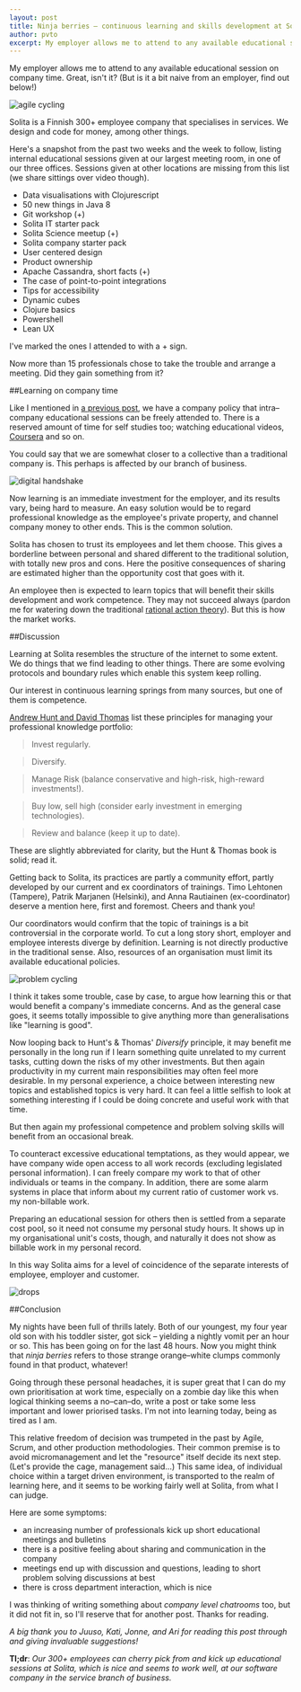 ```yaml
---
layout: post
title: Ninja berries – continuous learning and skills development at Solita
author: pvto
excerpt: My employer allows me to attend to any available educational session on company time.
---
```

My employer allows me to attend to any available educational session on company time.  Great, isn't it?  (But is it a bit naive from an employer, find out below!)

![agile cycling](/img/ninja-berries/cloj_handson_small.png)

Solita is a Finnish 300+ employee company that specialises in services.  We design and code for money, among other things.

Here's a snapshot from the past two weeks and the week to follow, listing internal educational sessions given at our largest meeting room, in one of our three offices.  Sessions given at other locations are missing from this list (we share sittings over video though).

- Data visualisations with Clojurescript
- 50 new things in Java 8
- Git workshop (+)
- Solita IT starter pack
- Solita Science meetup (+)
- Solita company starter pack
- User centered design
- Product ownership
- Apache Cassandra, short facts (+)
- The case of point-to-point integrations
- Tips for accessibility
- Dynamic cubes
- Clojure basics
- Powershell
- Lean UX

I've marked the ones I attended to with a + sign.

Now more than 15 professionals chose to take the trouble and arrange a meeting.  Did they gain something from it?

##Learning on company time

Like I mentioned in [a previous post](/2015/01/26/monster-fighter.html), we have a company policy that intra–company educational sessions can be freely attended to.  There is a reserved amount of time for self studies too; watching educational videos, [Coursera](https://www.coursera.org/) and so on.

You could say that we are somewhat closer to a collective than a traditional company is.  This perhaps is affected by our branch of business.

![digital handshake](/img/ninja-berries/TL_kouluttaa_small.png)

Now learning is an immediate investment for the employer, and its results vary, being hard to measure.  An easy solution would be to regard professional knowledge as the employee's private property, and channel company money to other ends.  This is the common solution.

Solita has chosen to trust its employees and let them choose.  This gives a borderline between personal and shared different to the traditional solution, with totally new pros and cons.  Here the positive consequences of sharing are estimated higher than the opportunity cost that goes with it.

An employee then is expected to learn topics that will benefit their skills development and work competence.  They may not succeed always (pardon me for watering down the traditional [rational action theory](http://en.wikipedia.org/wiki/Rational_choice_theory)).  But this is how the market works.  

##Discussion

Learning at Solita resembles the structure of the internet to some extent.  We do things that we find leading to other things.  There are some evolving protocols and boundary rules which enable this system keep rolling.

Our interest in continuous learning springs from many sources, but one of them is competence.

[Andrew Hunt and David Thomas](http://www.amazon.com/The-Pragmatic-Programmer-Journeyman-Master/dp/020161622X) list these principles for managing your professional knowledge portfolio:

> Invest regularly.

> Diversify.

> Manage Risk (balance conservative and high-risk, high-reward investments!).

> Buy low, sell high (consider early investment in emerging technologies).

> Review and balance (keep it up to date).


These are slightly abbreviated for clarity, but the Hunt & Thomas book is solid; read it.

Getting back to Solita, its practices are partly a community effort, partly developed by our current and ex coordinators of trainings.  Timo Lehtonen (Tampere), Patrik Marjanen (Helsinki), and Anna Rautiainen (ex-coordinator) deserve a mention here, first and foremost.  Cheers and thank you!

Our coordinators would confirm that the topic of trainings is a bit controversial in the corporate world.  To cut a long story short, employer and employee interests diverge by definition.  Learning is not directly productive in the traditional sense.  Also, resources of an organisation must limit its available educational policies.

![problem cycling](/img/ninja-berries/cycling.png)

I think it takes some trouble, case by case, to argue how learning this or that would benefit a company's immediate concerns.  And as the general case goes, it seems totally impossible to give anything more than generalisations like "learning is good".

Now looping back to Hunt's & Thomas' *Diversify* principle, it may benefit me personally in the long run if I learn something quite unrelated to my current tasks, cutting down the risks of my other investments. But then again productivity in my current main responsibilities may often feel more desirable.  In my personal experience, a choice between interesting new topics and established topics is very hard.  It can feel a little selfish to look at something interesting if I could be doing concrete and useful work with that time.

But then again my professional competence and problem solving skills will benefit from an occasional break.

To counteract excessive educational temptations, as they would appear, we have company wide open access to all work records (excluding legislated personal information).  I can freely compare my work to that of other individuals or teams in the company.  In addition, there are some alarm systems in place that inform about my current ratio of customer work vs. my non-billable work.

Preparing an educational session for others then is settled from a separate cost pool, so it need not consume my personal study hours.  It shows up in my organisational unit's costs, though, and naturally it does not show as billable work in my personal record.

In this way Solita aims for a level of coincidence of the separate interests of employee, employer and customer.

![drops](/img/ninja-berries/drops.png)

##Conclusion

My nights have been full of thrills lately.  Both of our youngest, my four year old son with his toddler sister, got sick – yielding a nightly vomit per an hour or so.  This has been going on for the last 48 hours.  Now you might think that *ninja berries* refers to those strange orange–white clumps commonly found in that product, whatever!

Going through these personal headaches, it is super great that I can do my own prioritisation at work time, especially on a zombie day like this when logical thinking seems a no–can–do, write a post or take some less important and lower priorised tasks.  I'm not into learning today, being as tired as I am.

This relative freedom of decision was trumpeted in the past by Agile, Scrum, and other production methodologies.  Their common premise is to avoid micromanagement and let the "resource" itself decide its next step.  (Let's provide the cage, management said...)  This same idea, of individual choice within a target driven environment, is transported to the realm of learning here, and it seems to be working fairly well at Solita, from what I can judge.

Here are some symptoms:

- an increasing number of professionals kick up short educational meetings and bulletins
- there is a positive feeling about sharing and communication in the company
- meetings end up with discussion and questions, leading to short problem solving discussions at best
- there is cross department interaction, which is nice

I was thinking of writing something about *company level chatrooms* too, but it did not fit in, so I'll reserve that for another post.  Thanks for reading.

*A big thank you to Juuso, Kati, Jonne, and Ari for reading this post through and giving invaluable suggestions!*

**Tl;dr**:  *Our 300+ employees can cherry pick from and kick up educational sessions at Solita, which is nice and seems to work well, at our software company in the service branch of business.*
